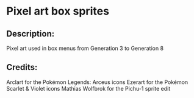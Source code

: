# Pixel art box sprites

## Description: 

Pixel art used in box menus from Generation 3 to Generation 8

## Credits: 

Arclart for the Pokémon Legends: Arceus icons
Ezerart for the Pokémon Scarlet & Violet icons
Mathias Wolfbrok for the Pichu-1 sprite edit

